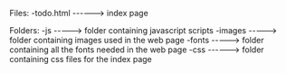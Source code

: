 
Files:
-todo.html ------> index page

Folders:
-js -----> folder containing javascript scripts
-images -----> folder containing images used in the web page
-fonts -----> folder containing all the fonts needed in the web page
-css ------> folder containing css files for the index page
